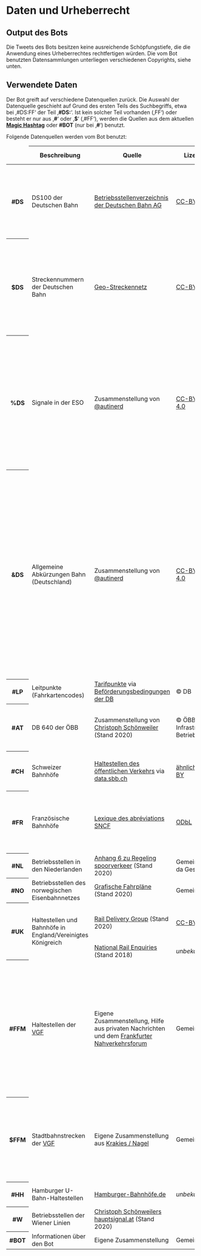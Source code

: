 Daten und Urheberrecht
======================

Output des Bots
---------------

Die Tweets des Bots besitzen keine ausreichende Schöpfungstiefe, die
die Anwendung eines Urheberrechtes rechtfertigen würden. Die vom Bot
benutzten Datensammlungen unterliegen verschiedenen Copyrights, siehe
unten.

Verwendete Daten
----------------

Der Bot greift auf verschiedene Datenquellen zurück. Die Auswahl der
Datenquelle geschieht auf Grund des ersten Teils des Suchbegriffs, etwa
bei ‚\#DS:FF‘ der Teil ‚__\#DS:__‘. Ist kein solcher Teil vorhanden
(‚FF‘) oder besteht er nur aus ‚__\#__‘ oder ‚__\$__‘ (‚\#FF‘), werden
die Quellen aus dem aktuellen __[Magic Hashtag](magic.html)__ oder
__\#BOT__ (nur bei ‚__\#__‘) benutzt.

Folgende Datenquellen werden vom Bot benutzt:

<table>
 <thead>
  <tr>
   <td></td>
   <th>Beschreibung</th>
   <th>Quelle</th>
   <th>Lizenz</th>
   <th>Anmerkungen</th>
   <th>Dump</th>
   <th>Magic Hashtag</th>
  </tr>
 </thead>
 <tbody>
  <tr><th>#DS</th>
   <td>DS100 der Deutschen Bahn</td>
   <td><a href="https://data.deutschebahn.com/dataset/data-betriebsstellen">Betriebsstellenverzeichnis der Deutschen Bahn AG</a></td>
   <td><a href="https://creativecommons.org/licenses/by/4.0/">CC-BY 4.0</a></td>
   <td style="text-align: left;">
    <ul>
     <li>Punkte durch ONE DOT LEADER U+2024 ‚&#x2024;‘ ersetzt</li>
     <li>Mehrere Leerzeichen zusammengefasst</li>
     <li>Einzelne Einträge korrigiert</li>
    </ul>
   </td>
   <td>
    <a href="https://ds100.frankfurtium.de/dumps/ds100.html">ds100</a>
   </td>
   <td rowspan="4">
    #DS100, #_DE
   </td>
  </tr>
  <tr><th>$DS</th>
   <td>Streckennummern der Deutschen Bahn</td>
   <td><a href="https://data.deutschebahn.com/dataset/geo-strecke">Geo-Streckennetz</a></td>
   <td><a href="https://creativecommons.org/licenses/by/4.0/">CC-BY 4.0</a></td>
   <td style="text-align: left;">
    <ul>
     <li>Punkte durch ONE DOT LEADER U+2024 ‚&#x2024;‘ ersetzt</li>
     <li>Mehrere Leerzeichen zusammengefasst</li>
     <li>Nicht-numerische Einträge in Eigenarbeit zusammengestellt (Bsp.
     ‚$DS:KRM‘)</li>
    </ul>
   </td>
   <td>
    <a href="https://ds100.frankfurtium.de/dumps/benannte_strecken.html">benannte_strecken</a>
    <a href="https://ds100.frankfurtium.de/dumps/strecken.html">strecken</a>
   </td>
  </tr>
  <tr><th>%DS</th>
   <td>Signale in der ESO</td>
   <td>Zusammenstellung von <a href="https://twitter.com/autinerd/">@autinerd</a></td>
   <td><a href="https://creativecommons.org/licenses/by-sa/4.0/">CC-BY-SA 4.0</a></td>
   <td style="text-align: left;">
    <ul>
     <li>Gibt es in DV301 (ehem. DR) und DS301 (ehem. DB) unterschiedliche
     Signale mit gleichem Namen, wird die DS301-Variante beantwortet.</li>
     <li>Signalnamen mit "/" können aus technischen Gründen nicht beantwortet
     werden. Das betrifft Vr1/2 (aus der DV301).</li>
    </ul>
   </td>
   <td>
    <a href="https://ds100.frankfurtium.de/dumps/ds301.html">ds301</a>
   </td>
  </tr>
  <tr><th>&DS</th>
   <td>Allgemeine Abkürzungen Bahn (Deutschland)</td>
   <td>Zusammenstellung von <a href="https://twitter.com/autinerd/">@autinerd</a></td>
   <td><a href="https://creativecommons.org/licenses/by-sa/4.0/">CC-BY-SA 4.0</a></td>
   <td style="text-align: left;">
    <ul>
     <li>Beinhaltet Abkürzungen aus dem Betriebsregelwerk des VDV und
     der Ril 408 der Deutschen Bahn</li>
     <li>Liste ist auf Bahn-eigene und nicht komplett offensichtliche
     Abkürzungen („Ellok“ für „Elektrolokomotive“) begrenzt</li>
     <li>Groß- und Kleinschreibung ist sehr wichtig. Beispiele: „ZS“: Zugsammelschiene, „Zs“: Zugschaffner.</li>
     <li>Signaltypen gibt es allerdings doppelt: „Asig“ und „ASig“ bzw. „Zvsig“ und „ZVsig“.</li>
    </ul>
   </td>
   <td>
    <a href="https://ds100.frankfurtium.de/dumps/brw.html">brw</a>
   </td>
  </tr>
  <tr><th>#LP</th>
   <td>Leitpunkte (Fahrkartencodes)</td>
   <td><a href="https://www.bahn.de/p/view/mdb/bahnintern/agb/entfernungswerk/mdb_305971_teil_2-3_tarifpunkte_anstobahnhfe_regionen.pdf">Tarifpunkte</a> via <a href="https://www.bahn.de/p/view/home/agb/agb.shtml">Beförderungsbedingungen der DB</a></td>
   <td>© DB</td>
   <td>Aus der Liste extrahiert</td>
   <td>
    <a href="https://ds100.frankfurtium.de/dumps/leitpunkte.html">leitpunkte</a>
   </td>
   <td>
    #_LP
   </td>
  </tr>
  <tr><th>#AT</th>
   <td>DB 640 der ÖBB</td>
   <td>Zusammenstellung von <a href="https://bahn.hauptsignal.at/">Christoph Schönweiler</a> (Stand 2020)</td>
   <td>© ÖBB-Infrastruktur Betrieb AG</td>
   <td>Quelle ist nicht offiziell. Groß-/Kleinschreibung muss beachtet werden, es sind auch Kleinbuchstaben erlaubt!</td>
   <td>
    <a href="https://ds100.frankfurtium.de/dumps/db640.html">db640</a>
   </td>
   <td>
    #DB640, #_AT
   </td>
  </tr>
  <tr><th>#CH</th>
   <td>Schweizer Bahnhöfe</td>
   <td><a href="https://opendata.swiss/de/dataset/haltestellen-des-offentlichen-verkehrs">Haltestellen des öffentlichen Verkehrs</a> via <a href="https://data.sbb.ch/explore/dataset/dienststellen-gemass-opentransportdataswiss/information/">data.sbb.ch</a></td>
   <td><a href="https://opendata.swiss/de/dataset?q=haltestelle&organization=bundesamt-fur-verkehr-bav&res_rights=NonCommercialAllowed-CommercialAllowed-ReferenceRequired">ähnlich CC-BY</a></td>
   <td>Aus der Orignalquelle sind nur diejenigen Einträge übernommen, die wirklich eine Abkürzung haben.</td>
   <td>
    <a href="https://ds100.frankfurtium.de/dumps/ch.html">ch</a>
   </td>
   <td>
    #_CH
   </td>
  </tr>
  <tr><th>#FR</th>
   <td>Französische Bahnhöfe</a></td>
   <td><a href="https://ressources.data.sncf.com/explore/dataset/lexique-des-acronymes-sncf/">Lexique des abréviations SNCF</a></td>
   <td><a href="https://opendatacommons.org/licenses/odbl/">ODbL</a></td>
   <td>
    Scheinbar war die Originalquelle früher all-caps und wird langsam
    umgestellt. Das ist aber nur bis C oder D gekommen, danach wird's etwas
    uneinheitlich.
   </td>
   <td>
    <a href="https://ds100.frankfurtium.de/dumps/sncf.html">sncf</a>
   </td>
   <td>
    #_FR
   </td>
  </tr>
  <tr><th>#NL</th>
   <td>Betriebsstellen in den Niederlanden</td>
   <td><a href="https://wetten.overheid.nl/BWBR0017707/2020-04-01/#Bijlage6">Anhang 6 zu Regeling spoorverkeer</a> (Stand 2020)</td>
   <td>Gemeinfrei, da Gesetz</td>
   <td></td>
   <td>
    <a href="https://ds100.frankfurtium.de/dumps/nederlands.html">nederlands</a>
   </td>
   <td>
    #_NL
   </td>
  </tr>
  <tr><th>#NO</th>
   <td>Betriebsstellen des norwegischen Eisenbahnnetzes</td>
   <td><a href="https://www.banenor.no/kundeportal/ruter-og-sportilgang/grafiske-togruter1/">Grafische Fahrpläne</a> (Stand 2020)</td>
   <td>Gemeinfrei</td>
   <td>Selbst abgetippt</td>
   <td>
    <a href="https://ds100.frankfurtium.de/dumps/banenor.html">banenor</a>
   </td>
   <td>
    #_NO
   </td>
  </tr>
  <tr><th rowspan="2">#UK</th>
   <td rowspan="2">Haltestellen und Bahnhöfe in England/Vereinigtes Königreich</td>
   <td><a href="http://data.atoc.org/how-to">Rail Delivery Group</a> (Stand 2020)</td>
   <td><a href="https://creativecommons.org/licenses/by/4.0/">CC-BY 4.0</a></td>
   <td>Aus Fixed-width-Text extrahiert und Namen mit Kleinbuchstaben
   versehen<br/>
   4- bis 7-stellige Kürzel</td>
   <td>
    <a href="https://ds100.frankfurtium.de/dumps/raildeliverygroup.html">raildeliverygroup</a>
   </td>
   <td rowspan="2">
    #_UK
   </td>
  </tr>
  <tr><td><a href="https://www.nationalrail.co.uk/stations_destinations/48541.aspx">National Rail Enquiries</a> (Stand 2018)</td>
   <td><em>unbekannt</em></td>
   <td>Dreistellige Kürzel</td>
   <td>
    <a href="https://ds100.frankfurtium.de/dumps/nationalrail.html">nationalrail</a>
   </td>
  </tr>
  <tr><th>#FFM</th>
   <td>Haltestellen der <a href="https://vgf-ffm.de">VGF</a></td>
   <td>Eigene Zusammenstellung, Hilfe aus privaten Nachrichten und dem
   <a
   href="https://frankfurter-nahverkehrsforum.de/forum/index.php?thread/20682-stationskürzel/">Frankfurter
   Nahverkehrsforum</a></td>
   <td>Gemeinfrei</td>
   <td>
    Alle Stadtbahn- und von der Leitstelle betreuten
    Straßenbahnhaltestellen haben ein Kürzel aus zwei Buchstaben plus
    eventuell die Tunnelebene; andere Betriebsstellen haben längere
    Kürzel. Alle Stadtbahnhaltestellen haben dreistellige Nummern,
    Straßenbahnhaltestellen haben vierstellige Nummern (diese sind
    allerdings nur lückenhaft bekannt).
   </td>
   <td>
    <a href="https://ds100.frankfurtium.de/dumps/vgfhst.html">vgfhst</a>
   </td>
   <td rowspan="2">
    #_FFM
   </td>
  </tr>
  <tr><th>$FFM</th>
   <td>Stadtbahnstrecken der <a href="https://vgf-ffm.de">VGF</a></td>
   <td>Eigene Zusammenstellung aus <a
   href="https://de.wikipedia.org/wiki/Vorlage:Krakies/Nagel">Krakies /
   Nagel</a></td>
   <td>Gemeinfrei</td>
   <td>
    Alle Bauabschnitte der Stadtbahnstrecken können mit großen
    lateinischen Buchstaben oder den Unicode-Zeichen für römische Zahlen
    geschrieben werden: ‚$FFM:DIV‘ = ‚$FFM:DⅣ‘ = ‚$FFM:Dⅳ‘.
   </td>
   <td>
    <a href="https://ds100.frankfurtium.de/dumps/vgfstrecken.html">vgfhst</a>
   </td>
  </tr>
  <tr><th>#HH</th>
   <td>Hamburger U-Bahn-Haltestellen</td>
   <td><a href="http://www.hamburger-bahnhoefe.de/">Hamburger-Bahnhöfe.de</a></td>
   <td><em>unbekannt</em></td>
   <td>Privat zusammengestellte Liste</td>
   <td>
    <a href="https://ds100.frankfurtium.de/dumps/hhe.html">hhe</a>
   </td>
   <td>
    #_HH
   </td>
  </tr>
  <tr><th>#W</th>
   <td>Betriebsstellen der Wiener Linien</td>
   <td><a href="https://bahn.hauptsignal.at/">Christoph Schönweilers hauptsignal.at</a> (Stand 2020)</td>
   <td></td>
   <td>Datenbanksuche auf <a href="https://bahn.hauptsignal.at/bsb.php">hauptsignal.at</a></td>
   <td>
    <a href="https://ds100.frankfurtium.de/dumps/wien_vor.html">wien_vor</a>
   </td>
   <td>
    #_W
   </td>
  </tr>
  <tr><th>#BOT</th>
   <td>Informationen über den Bot</td>
   <td>Eigene Zusammenstellung</td>
   <td>Gemeinfrei</td>
   <td></td>
   <td>
    <a href="https://ds100.frankfurtium.de/dumps/gimmick.html">gimmick</a>
   </td>
   <td></td>
  </tr>
 <tbody>
</table>
